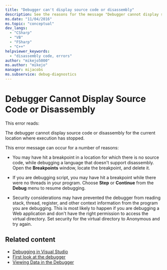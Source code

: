 ```yaml
---
title: "Debugger can't display source code or disassembly"
description: See the reasons for the message "Debugger cannot display source code or disassembly for the current location where execution has stopped". 
ms.date: "11/04/2016"
ms.topic: "conceptual"
dev_langs:
  - "CSharp"
  - "VB"
  - "FSharp"
  - "C++"
helpviewer_keywords:
  - "disassembly code, errors"
author: "mikejo5000"
ms.author: "mikejo"
manager: mijacobs
ms.subservice: debug-diagnostics
---
```

# Debugger Cannot Display Source Code or Disassembly

This error reads:

 The debugger cannot display source code or disassembly for the current location where execution has stopped.

 This error message can occur for a number of reasons:

- You may have hit a breakpoint in a location for which there is no source code, while debugging a language that doesn't support disassembly. Open the **Breakpoints** window, locate the breakpoint, and delete it.

- If you are debugging script, you may have hit a breakpoint while there were no threads in your program. Choose **Step** or **Continue** from the **Debug** menu to resume debugging.

- Security considerations may have prevented the debugger from reading stack, thread, register, and other context information from the program you are debugging. This is most likely to happen if you are debugging a Web application and don't have the right permission to access the virtual directory. Set security for the virtual directory to Anonymous and try again.

## Related content
- [Debugging in Visual Studio](../debugger/index.yml)
- [First look at the debugger](../debugger/debugger-feature-tour.md)
- [Viewing Data in the Debugger](../debugger/viewing-data-in-the-debugger.md)